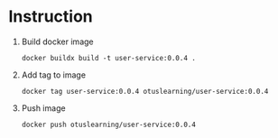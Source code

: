 # Instruction
1. Build docker image
    ```shell
    docker buildx build -t user-service:0.0.4 .
    ```
2. Add tag to image
    ```shell
    docker tag user-service:0.0.4 otuslearning/user-service:0.0.4
    ```
3. Push image
    ```shell
    docker push otuslearning/user-service:0.0.4
    ```